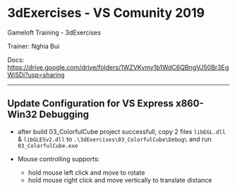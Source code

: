 # 3dExercises - VS Comunity 2019

Gameloft Training - 3dExercises

Trainer: Nghia Bui

Docs: https://drive.google.com/drive/folders/1WZVKvmy1b1WdC6QBngVJ50Br3EgWiSDi?usp=sharing

---

Update Configuration for VS Express x860-Win32 Debugging
- 

- after build 03_ColorfulCube project successfull, copy 2 files `libEGL.dll` & `libGLESv2.dll` to `.\3dExercises\03_ColorfulCube\Debug\` and run `03_ColorfulCube.exe`

- Mouse controlling supports:
    
    + hold mouse left click and move to rotate
    + hold mouse right click and move vertically to translate distance